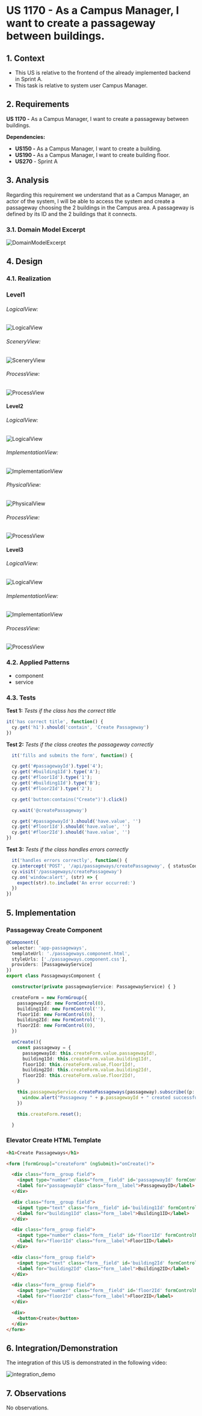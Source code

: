 # US 1170 -  As a Campus Manager, I want to create a passageway between buildings.

## 1. Context

* This US is relative to the frontend of the already implemented backend in Sprint A.
* This task is relative to system user Campus Manager.

## 2. Requirements

**US 1170 -** As a Campus Manager, I want to create a passageway between buildings.

**Dependencies:**
- **US150 -** As a Campus Manager, I want to create a building.
- **US190 -** As a Campus Manager, I want to create building floor.
- **US270** - Sprint A

## 3. Analysis

Regarding this requirement we understand that as a Campus Manager, an actor of the system,
I will be able to access the system and create a passageway choosing the 2 buildings in the Campus area.
A passageway is defined by its ID and the 2 buildings that it connects.

### 3.1. Domain Model Excerpt
![DomainModelExcerpt](Diagrams/DomainModelExcerpt.svg)


## 4. Design

### 4.1. Realization

### Level1
###### LogicalView:
![LogicalView](Diagrams/Level1/LogicalView.svg)

###### SceneryView:
![SceneryView](Diagrams/Level1/SceneryView.svg)

###### ProcessView:
![ProcessView](Diagrams/Level1/ProcessView.svg)

#### Level2

###### LogicalView:

![LogicalView](Diagrams/Level2/LogicalView.svg)

###### ImplementationView:
![ImplementationView](Diagrams/Level2/ImplementationView.svg)

###### PhysicalView:
![PhysicalView](Diagrams/Level2/PhysicalView.svg)

###### ProcessView:
![ProcessView](Diagrams/Level2/ProcessView.svg)

#### Level3
###### LogicalView:
![LogicalView](Diagrams/Level3/LogicalView.svg)

###### ImplementationView:
![ImplementationView](Diagrams/Level3/ImplementationView.svg)

###### ProcessView:
![ProcessView](Diagrams/Level3/ProcessView.svg)

### 4.2. Applied Patterns

- component
- service

### 4.3. Tests

**Test 1:** *Tests if the class has the correct title*

```typescript
it('has correct title', function() {
  cy.get('h1').should('contain', 'Create Passageway')
})
````

**Test 2:** *Tests if the class creates the passageway correctly*

```typescript
  it('fills and submits the form', function() {

  cy.get('#passagewayId').type('4');
  cy.get('#building1Id').type('A');
  cy.get('#floor1Id').type('1');
  cy.get('#building1Id').type('B');
  cy.get('#floor2Id').type('2');

  cy.get('button:contains("Create")').click()

  cy.wait('@createPassageway')

  cy.get('#passagewayId').should('have.value', '')
  cy.get('#floor1Id').should('have.value', '')
  cy.get('#floor2Id').should('have.value', '')
})
````

**Test 3:** *Tests if the class handles errors correctly*

```typescript
  it('handles errors correctly', function() {
  cy.intercept('POST', '/api/passageways/createPassageway', { statusCode: 500, body: {} }).as('createPassagewayError')
  cy.visit('/passageways/createPassageway')
  cy.on('window:alert', (str) => {
    expect(str).to.include('An error occurred:')
  })
})

````

## 5. Implementation

### Passageway Create Component
``` typescript
@Component({
  selector: 'app-passageways',
  templateUrl: './passageways.component.html',
  styleUrls: ['./passageways.component.css'],
  providers: [PassagewayService]
})
export class PassagewaysComponent {

  constructor(private passagewayService: PassagewayService) { }

  createForm = new FormGroup({
    passagewayId: new FormControl(0),
    building1Id: new FormControl(''),
    floor1Id: new FormControl(0),
    building2Id: new FormControl(''),
    floor2Id: new FormControl(0),
  })

  onCreate(){
    const passageway = {
      passagewayId: this.createForm.value.passagewayId!,
      building1Id: this.createForm.value.building1Id!,
      floor1Id: this.createForm.value.floor1Id!,
      building2Id: this.createForm.value.building2Id!,
      floor2Id: this.createForm.value.floor2Id!,
    }

    this.passagewayService.createPassageways(passageway).subscribe((p: Passageway) => {
      window.alert("Passageway " + p.passagewayId + " created successfully");
    })

    this.createForm.reset();

  }

```


### Elevator Create HTML Template
``` html
<h1>Create Passageways</h1>

<form [formGroup]="createForm" (ngSubmit)="onCreate()">

  <div class="form__group field">
    <input type="number" class="form__field" id='passagewayId' formControlName="passagewayId" required min="1" />
    <label for="passagewayId" class="form__label">PassagewayID</label>
  </div>

  <div class="form__group field">
    <input type="text" class="form__field" id='building1Id' formControlName="building1Id" required />
    <label for="building1Id" class="form__label">Building1ID</label>
  </div>

  <div class="form__group field">
    <input type="number" class="form__field" id='floor1Id' formControlName="floor1Id" required min="1" />
    <label for="floor1Id" class="form__label">Floor1ID</label>
  </div>

  <div class="form__group field">
    <input type="text" class="form__field" id='building2Id' formControlName="building2Id" required />
    <label for="building2Id" class="form__label">Building2ID</label>
  </div>

  <div class="form__group field">
    <input type="number" class="form__field" id='floor2Id' formControlName="floor2Id" required min="1" />
    <label for="floor2Id" class="form__label">Floor2ID</label>
  </div>

  <div>
    <button>Create</button>
  </div>
</form>

````

## 6. Integration/Demonstration
The integration of this US is demonstrated in the following video:

![integration_demo](Video/createPassageway.gif)

## 7. Observations
No observations.
